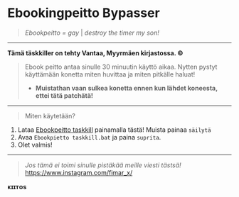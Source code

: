 # Ebookingpeitto Bypasser
>*Ebookpeitto = gay* | *destroy the timer my son!*
_________________
**Tämä täskkiller on tehty Vantaa, Myyrmäen kirjastossa. ©**
>Ebook peitto antaa sinulle 30 minuutin käyttö aikaa. Nytten pystyt käyttämään konetta miten huvittaa ja miten pitkälle haluat! 
>- **Muistathan vaan sulkea konetta ennen kun lähdet koneesta, ettei tätä patchätä!**
_________________
>Miten käytetään?
1. Lataa [Ebookpeitto taskkill](https://github.com/ZaResX/Ebookingpeitto_bypasser/releases/download/1.00/Ebookpeitto.Taskill.bat) painamalla tästä! Muista painaa `säilytä`
2. Avaa `Ebookpietto taskkill.bat` ja paina `suprita`.
3. Olet valmis!
_________________
>*Jos tämä ei toimi sinulle pistäkää meille viesti tästsä!*
https://www.instagram.com/fimar_x/

**ᴋɪɪᴛᴏs**
